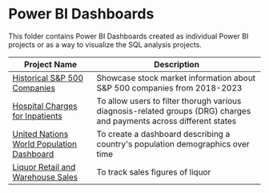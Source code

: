 # Power BI Dashboards

This folder contains Power BI Dashboards created as individual Power BI projects or as a way to visualize the SQL analysis projects.

| Project Name | Description |
|-|-|
| [Historical S&P 500 Companies](https://github.com/CarlosCapili/Data-Analysis-Portfolio/tree/main/Historical%20S%26P%20500%20Stock%20Market) | Showcase stock market information about S&P 500 companies from 2018-2023 |
| [Hospital Charges for Inpatients](https://github.com/CarlosCapili/Data-Analysis-Portfolio/tree/main/SQL%20Analysis%20Projects/Hospital%20Charges%20for%20Inpatients) | To allow users to filter thorugh various diagnosis-related groups (DRG) charges and payments across different states | 
| [United Nations World Population Dashboard](https://github.com/CarlosCapili/Data-Analysis-Portfolio/tree/main/United_Nations_Population) | To create a dashboard describing a country's population demographics over time |
| [Liquor Retail and Warehouse Sales](https://github.com/CarlosCapili/Data-Analysis-Portfolio/tree/main/Liquor%20Retail%20and%20Warehouse%20Sales) | To track sales figures of liquor |